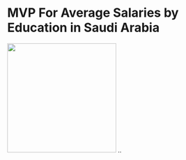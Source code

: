 # MVP For Average Salaries by Education in Saudi Arabia 

<img src="https://drive.google.com/file/d/1fqZvmAHYW8-EcWIw_MTXiiBpSo-BUUjj/view"  width="250" height="250"> 
..
